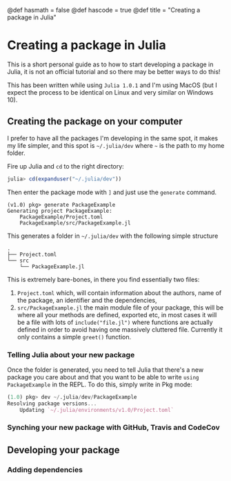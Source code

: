 @def hasmath = false
@def hascode = true
@def title = "Creating a package in Julia"

# Creating a package in Julia

This is a short personal guide as to how to start developing a package in Julia, it is not an official tutorial and so there may be better ways to do this!

This has been written while using `Julia 1.0.1` and I'm using MacOS (but I expect the process to be identical on Linux and very similar on Windows 10).

## Creating the package on your computer

I prefer to have all the packages I'm developing in the same spot, it makes my life simpler, and this spot is `~/.julia/dev` where `~` is the path to my home folder.

Fire up Julia and `cd` to the right directory:

```julia
julia> cd(expanduser("~/.julia/dev"))
```

Then enter the package mode with `]` and just use the `generate` command.

```
(v1.0) pkg> generate PackageExample
Generating project PackageExample:
    PackageExample/Project.toml
    PackageExample/src/PackageExample.jl
```

This generates a folder in `~/.julia/dev` with the following simple structure

```
.
├── Project.toml
└── src
    └── PackageExample.jl
```

This is extremely bare-bones, in there you find essentially two files:

1. `Project.toml` which, will contain information about the authors, name of the package, an identifier and the dependencies,
1. `src/PackageExample.jl` the main module file of your package, this will be where all your methods are defined, exported etc, in most cases it will be a file with lots of `include("file.jl")` where functions are actually defined in order to avoid having one massively cluttered file. Currently it only contains a simple `greet()` function.


### Telling Julia about your new package

Once the folder is generated, you need to tell Julia that there's a new package you care about and that you want to be able to write `using PackageExample` in the REPL.
To do this, simply write in Pkg mode:

```julia
(1.0) pkg> dev ~/.julia/dev/PackageExample
Resolving package versions...
    Updating `~/.julia/environments/v1.0/Project.toml`
```


### Synching your new package with GitHub, Travis and CodeCov


## Developing your package

### Adding dependencies
